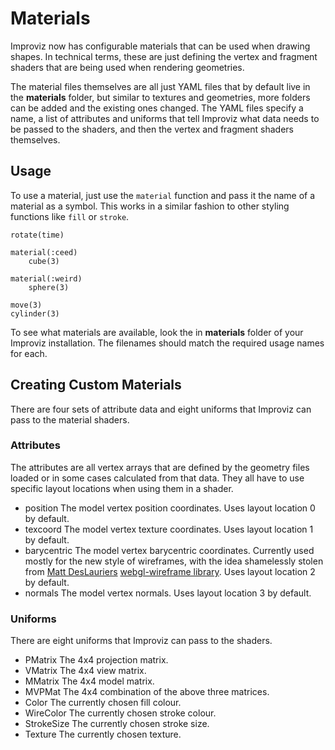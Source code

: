 # Materials

Improviz now has configurable materials that can be used when drawing shapes. In technical terms, these are just defining the vertex and fragment shaders that are being used when rendering geometries.

The material files themselves are all just YAML files that by default live in the __materials__ folder, but similar to textures and geometries, more folders can be added and the existing ones changed.
The YAML files specify a name, a list of attributes and uniforms that tell Improviz what data needs to be passed to the shaders, and then the vertex and fragment shaders themselves.

## Usage

To use a material, just use the `material` function and pass it the name of a material as a symbol. This works in a similar fashion to other styling functions like `fill` or `stroke`.

```
rotate(time)

material(:ceed)
	cube(3)

material(:weird)
	sphere(3)

move(3)
cylinder(3)
```

To see what materials are available, look the in __materials__ folder of your Improviz installation. The filenames should match the required usage names for each.

## Creating Custom Materials

There are four sets of attribute data and eight uniforms that Improviz can pass to the material shaders.

### Attributes

The attributes are all vertex arrays that are defined by the geometry files loaded or in some cases calculated from that data. They all have to use specific layout locations when using them in a shader.

* position
    The model vertex position coordinates. Uses layout location 0 by default.
* texcoord
    The model vertex texture coordinates. Uses layout location 1 by default.
* barycentric
    The model vertex barycentric coordinates. Currently used mostly for the new style of wireframes, with the idea shamelessly stolen from [Matt DesLauriers](https://www.mattdesl.com) [webgl-wireframe library](https://github.com/mattdesl/webgl-wireframes). Uses layout location 2 by default.
* normals
    The model vertex normals. Uses layout location 3 by default.

### Uniforms

There are eight uniforms that Improviz can pass to the shaders.

* PMatrix
    The 4x4 projection matrix.
* VMatrix
    The 4x4 view matrix.
* MMatrix
    The 4x4 model matrix.
* MVPMat
    The 4x4 combination of the above three matrices.
* Color
    The currently chosen fill colour.
* WireColor
    The currently chosen stroke colour.
* StrokeSize
    The currently chosen stroke size.
* Texture
    The currently chosen texture.
